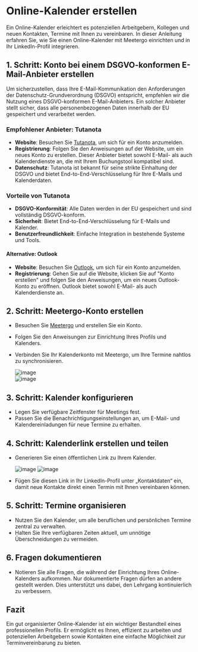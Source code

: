 # Online-Kalender erstellen

Ein Online-Kalender erleichtert es potenziellen Arbeitgebern, Kollegen und neuen Kontakten, Termine mit Ihnen zu vereinbaren. In dieser Anleitung erfahren Sie, wie Sie einen Online-Kalender mit Meetergo einrichten und in Ihr LinkedIn-Profil integrieren.

## 1. Schritt: Konto bei einem DSGVO-konformen E-Mail-Anbieter erstellen

Um sicherzustellen, dass Ihre E-Mail-Kommunikation den Anforderungen der Datenschutz-Grundverordnung (DSGVO) entspricht, empfehlen wir die Nutzung eines DSGVO-konformen E-Mail-Anbieters. Ein solcher Anbieter stellt sicher, dass alle personenbezogenen Daten innerhalb der EU gespeichert und verarbeitet werden.

### Empfohlener Anbieter: Tutanota

- **Website**: Besuchen Sie [Tutanota](https://tuta.com/de), um sich für ein Konto anzumelden.
- **Registrierung**: Folgen Sie den Anweisungen auf der Website, um ein neues Konto zu erstellen. Dieser Anbieter bietet sowohl E-Mail- als auch Kalenderdienste an, die mit Ihrem Buchungstool kompatibel sind.
- **Datenschutz**: Tutanota ist bekannt für seine strikte Einhaltung der DSGVO und bietet End-to-End-Verschlüsselung für Ihre E-Mails und Kalenderdaten.

### Vorteile von Tutanota

- **DSGVO-Konformität**: Alle Daten werden in der EU gespeichert und sind vollständig DSGVO-konform.
- **Sicherheit**: Bietet End-to-End-Verschlüsselung für E-Mails und Kalender.
- **Benutzerfreundlichkeit**: Einfache Integration in bestehende Systeme und Tools.

#### **Alternative: Outlook**

- **Website**: Besuchen Sie [Outlook](https://outlook.com), um sich für ein Konto anzumelden.
- **Registrierung**: Gehen Sie auf die Website, klicken Sie auf "Konto erstellen" und folgen Sie den Anweisungen, um ein neues Outlook-Konto zu eröffnen. Outlook bietet sowohl E-Mail- als auch Kalenderdienste an.

## 2. Schritt: Meetergo-Konto erstellen

- Besuchen Sie [Meetergo](https://meetergo.cello.so/uDm9fjP8hJ7) und erstellen Sie ein Konto.
- Folgen Sie den Anweisungen zur Einrichtung Ihres Profils und Kalenders.
- Verbinden Sie Ihr Kalenderkonto mit Meetergo, um Ihre Termine nahtlos zu synchronisieren.
  
  ![image](https://github.com/user-attachments/assets/16764f86-613d-4cd3-bc77-b7e9c0496f37)     
  ![image](https://github.com/user-attachments/assets/0d988d6f-b835-42c0-b96b-66d2321ae23c)



## 3. Schritt: Kalender konfigurieren

- Legen Sie verfügbare Zeitfenster für Meetings fest.
- Passen Sie die Benachrichtigungseinstellungen an, um E-Mail- und Kalendereinladungen für neue Termine zu erhalten.

## 4. Schritt: Kalenderlink erstellen und teilen

- Generieren Sie einen öffentlichen Link zu Ihrem Kalender.

  ![image](https://github.com/user-attachments/assets/3fd8d0b1-4998-494d-bcf4-9684e617e07b)
  ![image](https://github.com/user-attachments/assets/286ce1f9-f8f6-4c47-bc9f-7cc127207394)


- Fügen Sie diesen Link in Ihr LinkedIn-Profil unter „Kontaktdaten“ ein, damit neue Kontakte direkt einen Termin mit Ihnen vereinbaren können.

## 5. Schritt: Termine organisieren

- Nutzen Sie den Kalender, um alle beruflichen und persönlichen Termine zentral zu verwalten.
- Halten Sie Ihre verfügbaren Zeiten aktuell, um unnötige Überschneidungen zu vermeiden.

## 6. Fragen dokumentieren

- Notieren Sie alle Fragen, die während der Einrichtung Ihres Online-Kalenders aufkommen. Nur dokumentierte Fragen dürfen an andere gestellt werden. Dies unterstützt uns dabei, den Lehrgang kontinuierlich zu verbessern.

## Fazit

Ein gut organisierter Online-Kalender ist ein wichtiger Bestandteil eines professionellen Profils. Er ermöglicht es Ihnen, effizient zu arbeiten und potenziellen Arbeitgebern sowie Kontakten eine einfache Möglichkeit zur Terminvereinbarung zu bieten.
